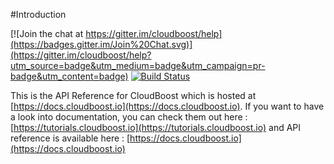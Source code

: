 #Introduction

[![Join the chat at https://gitter.im/cloudboost/help](https://badges.gitter.im/Join%20Chat.svg)](https://gitter.im/cloudboost/help?utm_source=badge&utm_medium=badge&utm_campaign=pr-badge&utm_content=badge) [![Build Status](http://cbjenkins.cloudapp.net:8080/buildStatus/icon?job=CbDocumentation)](http://cbjenkins.cloudapp.net:8080/job/CbDocumentation)


This is the API Reference for CloudBoost which is hosted at [https://docs.cloudboost.io](https://docs.cloudboost.io). If you want to have a look into documentation, you can check them out here : [https://tutorials.cloudboost.io](https://tutorials.cloudboost.io) and API reference is available here : [https://docs.cloudboost.io](https://docs.cloudboost.io)
